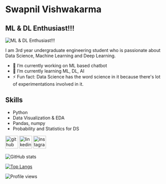 # Swapnil Vishwakarma
## ML & DL Enthusiast!!!
![ML & DL Enthusiast!!!](https://www.iyrix.com/wp-content/uploads/2019/11/Machine-learning-banner.png)

I am 3rd year undergraduate engineering student who is passionate about Data Science, Machine Learning and Deep Learning.

- 🔭 I’m currently working on ML based chatbot 
- 🌱 I’m currently learning ML, DL, AI 
- ⚡ Fun fact: Data Science has the word science in it because there's lot of experimentations involved in it. 

## Skills
* Python
* Data Visualization & EDA
* Pandas, numpy
* Probability and Statistics for DS

[<img src='https://cdn.jsdelivr.net/npm/simple-icons@3.0.1/icons/github.svg' alt='github' height='40'>](https://github.com/swapnilvishwakarma)  [<img src='https://cdn.jsdelivr.net/npm/simple-icons@3.0.1/icons/linkedin.svg' alt='linkedin' height='40'>](https://www.linkedin.com/in/swapnil-vishwakarma/)  [<img src='https://cdn.jsdelivr.net/npm/simple-icons@3.0.1/icons/instagram.svg' alt='instagram' height='40'>](https://www.instagram.com/swapnilvishwakarma_/)  

![GitHub stats](https://github-readme-stats.vercel.app/api?username=swapnilvishwakarma&show_icons=true)  

[![Top Langs](https://github-readme-stats.vercel.app/api/top-langs/?username=swapnilvishwakarma)](https://github.com/anuraghazra/github-readme-stats)

![Profile views](https://gpvc.arturio.dev/swapnilvishwakarma)  
